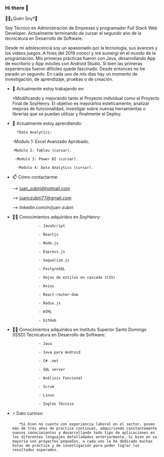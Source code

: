 ### Hi there 👋

🙋‍♂️¿Quén Soy?🧑

Soy Técnico en Administración de Empresas y programador Full Stack Web Developer. Actualmente terminando de cursar el segundo año de la tecnicatura en Desarrollo de Software.

Desde mi adolescencia soy un apasionado por la tecnología, sus avances y los videos juegos. A fines del 2019  conocí y me sumergí en el mundo de la programación. Mis primeras prácticas fueron con Java, desarrollando App de escritorio y App móviles con Android Studio. Si bien las primeras experiencias fueron difíciles quede fascinado. Desde entonces no he parado un segundo. En cada uno de mís días hay un momento de investigacíon, de aprendizaje, pruebas o de creación.

- 🔭 Actualmente estoy trabajando en:

     *Modificando y mejorando tanto el Proyecto individual como el Proyecto Final de SoyHenry. El objetivo es mejorarlos esteticamente, analizar  mejoras de funcionalidad, investigar sobre nuevas herramientas o librerías que se puedan utilizar y finalmente el Deploy.

- 🌱 Actualmente estoy aprendiendo:
  
        *Data Analytics:
  
     -Modulo 1: Excel Avanzado Aprobado.
  
      -Modulo 2: Tableu (cursar).
  
       -Modulo 3: Power BI (cursar).
  
        -Modulo 4: Data Analytics (cursar).
                 
- 📫 Cómo contactarme:
  
     --> juan_zubiri@hotmail.com
  
     --> juanvzubiri77@gmail.com

     --> linkedin.com/in/juan-zubiri

- 👨‍💻 Conocimientos adquiridos en SoyHenry:
 
                  - JavaScript
  
                  - Reactjs
  
                  - Node.js
  
                  - Express.js
  
                  - Sequelize.js
  
                  - PostgreSQL
  
                  - Hojas de estilos en cascada (CSS)
  
                  - Axios
  
                  - React-router-dom
  
                  - Redux.js
  
                  - HTML
  
                  - GitHub
  
- 👨‍💻 Conocimientos adquiridos en Instituto Superior Santo Domingo (ISSD) Tecnicatura en Desarrollo de Software:
  
                  - Java
  
                  - Java para Android
  
                  - C# .net
  
                  - SQL server
  
                  - Análisis Funcional
  
                  - Scrum
  
                  - Linux
  
                  - Inglés Técnico
                      
- ⚡ Dato curioso:

         *Si bien no cuento con experiencia laboral en el sector, poseo más de tres años de practica continuas, adquiriendo constantemente nuevos conocimientos y desarrollando todo tipo de aplicaciones en los diferentes lenguajes detalladados anteriormente. Si bien en su mayoría son proyectos pequeños, a cada uno le he dedicado muchas horas de práctica y de investigación para poder lograr los resultados esperados.


  


